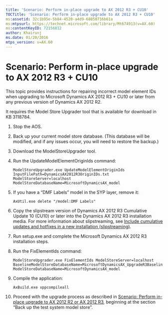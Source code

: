 ```yaml
---
title: 'Scenario: Perform in-place upgrade to AX 2012 R3 + CU10'
TOCTitle: 'Scenario: Perform in-place upgrade to AX 2012 R3 + CU10'
ms:assetid: 32c1b95e-5b84-4520-a4d9-68850716b61a
ms:mtpsurl: https://technet.microsoft.com/library/Mt674913(v=AX.60)
ms:contentKeyID: 72156812
author: Khairunj
ms.date: 01/20/2016
mtps_version: v=AX.60
---
```


# Scenario: Perform in-place upgrade to AX 2012 R3 + CU10 


This topic provides instructions for repairing incorrect model element IDs when upgrading to Microsoft Dynamics AX 2012 R3 + CU10 or later from any previous version of Dynamics AX 2012 R2.

It requires the Model Store Upgrader tool that is available for download in KB 3118784.

1.  Stop the AOS.

2.  Back up your current model store database. (This database will be modified, and if any issues occur, you will need to restore the backup.)

3.  Download the ModelStoreUpgrader tool.

4.  Run the UpdateModelElementOriginIds command:
    
        ModelStoreUpgrader.exe UpdateModelElementOriginIds InputFilePath=DynamicsAX2012R3OriginIDs.txt ModelStoreServer=localhost ModelStoreDatabaseName=MicrosoftDynamicsAX_model

5.  If you have a “DMF Labels” model in the SYP layer, remove it:
    
        AxUtil.exe delete "/model:DMF Labels"

6.  Copy the slipstream version of Dynamics AX 2012 R3 Cumulative Update 10 (CU10) or later into the Dynamics AX 2012 R3 installation media. For more information about slipstreaming, see [Include cumulative updates and hotfixes in a new installation (slipstreaming)](include-cumulative-updates-and-hotfixes-in-a-new-installation-slipstreaming.md).

7.  Run setup.exe and complete the Microsoft Dynamics AX 2012 R3 installation steps.

8.  Run the FixElementIds command:
    
        ModelStoreUpgrader.exe FixElementIds ModelStoreServer=localhost BaselineModelStoreDatabaseName=MicrosoftDynamicsAX_UpgradeR3Baseline ModelStoreDatabaseName=MicrosoftDynamicsAX_model

9.  Compile the application:
    
        AxBuild.exe xppcompileall

10. Proceed with the upgrade process as described in [Scenario: Perform in-place upgrade to AX 2012 R2 or AX 2012 R3](scenario-perform-in-place-upgrade-to-ax-2012-r2-or-ax-2012-r3.md), beginning at the section “Back up the test system model store”.

  


